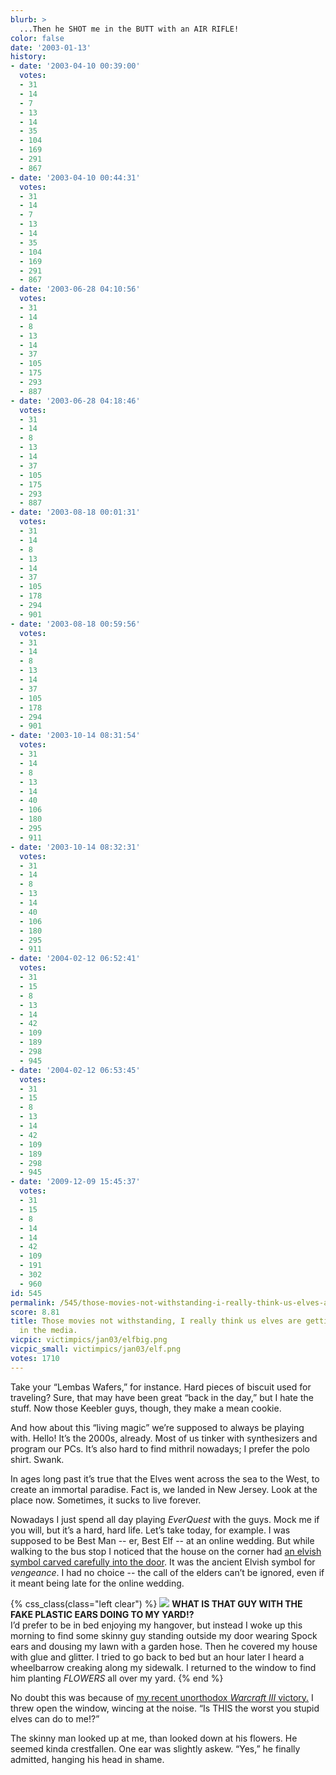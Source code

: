 ```yaml
---
blurb: >
  ...Then he SHOT me in the BUTT with an AIR RIFLE!
color: false
date: '2003-01-13'
history:
- date: '2003-04-10 00:39:00'
  votes:
  - 31
  - 14
  - 7
  - 13
  - 14
  - 35
  - 104
  - 169
  - 291
  - 867
- date: '2003-04-10 00:44:31'
  votes:
  - 31
  - 14
  - 7
  - 13
  - 14
  - 35
  - 104
  - 169
  - 291
  - 867
- date: '2003-06-28 04:10:56'
  votes:
  - 31
  - 14
  - 8
  - 13
  - 14
  - 37
  - 105
  - 175
  - 293
  - 887
- date: '2003-06-28 04:18:46'
  votes:
  - 31
  - 14
  - 8
  - 13
  - 14
  - 37
  - 105
  - 175
  - 293
  - 887
- date: '2003-08-18 00:01:31'
  votes:
  - 31
  - 14
  - 8
  - 13
  - 14
  - 37
  - 105
  - 178
  - 294
  - 901
- date: '2003-08-18 00:59:56'
  votes:
  - 31
  - 14
  - 8
  - 13
  - 14
  - 37
  - 105
  - 178
  - 294
  - 901
- date: '2003-10-14 08:31:54'
  votes:
  - 31
  - 14
  - 8
  - 13
  - 14
  - 40
  - 106
  - 180
  - 295
  - 911
- date: '2003-10-14 08:32:31'
  votes:
  - 31
  - 14
  - 8
  - 13
  - 14
  - 40
  - 106
  - 180
  - 295
  - 911
- date: '2004-02-12 06:52:41'
  votes:
  - 31
  - 15
  - 8
  - 13
  - 14
  - 42
  - 109
  - 189
  - 298
  - 945
- date: '2004-02-12 06:53:45'
  votes:
  - 31
  - 15
  - 8
  - 13
  - 14
  - 42
  - 109
  - 189
  - 298
  - 945
- date: '2009-12-09 15:45:37'
  votes:
  - 31
  - 15
  - 8
  - 14
  - 14
  - 42
  - 109
  - 191
  - 302
  - 960
id: 545
permalink: /545/those-movies-not-withstanding-i-really-think-us-elves-are-getting-misrepresented-in-the-media/
score: 8.81
title: Those movies not withstanding, I really think us elves are getting misrepresented
  in the media.
vicpic: victimpics/jan03/elfbig.png
vicpic_small: victimpics/jan03/elf.png
votes: 1710
---
```


Take your “Lembas Wafers,” for instance. Hard pieces of biscuit used for
traveling? Sure, that may have been great “back in the day,” but I hate
the stuff. Now those Keebler guys, though, they make a mean cookie.

And how about this “living magic” we’re supposed to always be playing
with. Hello! It’s the 2000s, already. Most of us tinker with
synthesizers and program our PCs. It’s also hard to find mithril
nowadays; I prefer the polo shirt. Swank.

In ages long past it’s true that the Elves went across the sea to the
West, to create an immortal paradise. Fact is, we landed in New Jersey.
Look at the place now. Sometimes, it sucks to live forever.

Nowadays I just spend all day playing *EverQuest* with the guys. Mock me
if you will, but it’s a hard, hard life. Let’s take today, for example.
I was supposed to be Best Man -- er, Best Elf -- at an online wedding.
But while walking to the bus stop I noticed that the house on the corner
had [an elvish symbol carved carefully into the
door](@/victim/544.md). It was the ancient Elvish symbol for
*vengeance*. I had no choice -- the call of the elders can’t be ignored,
even if it meant being late for the online wedding.

{% css_class(class="left clear") %}
[![](/img/victimpics/jan03/elvessuck.png)](@/victim/544.md) **WHAT IS
THAT GUY WITH THE FAKE PLASTIC EARS DOING TO MY YARD!?**  
 I’d prefer to be in bed enjoying my hangover, but instead I woke up
this morning to find some skinny guy standing outside my door wearing
Spock ears and dousing my lawn with a garden hose. Then he covered my
house with glue and glitter. I tried to go back to bed but an hour later
I heard a wheelbarrow creaking along my sidewalk. I returned to the
window to find him planting *FLOWERS* all over my yard.
{% end %}

No doubt this was because of [my recent unorthodox *Warcraft III*
victory.](@/victim/544.md) I threw open the window, wincing at the
noise. “Is THIS the worst you stupid elves can do to me!?”

The skinny man looked up at me, than looked down at his flowers. He
seemed kinda crestfallen. One ear was slightly askew. “Yes,” he finally
admitted, hanging his head in shame.

